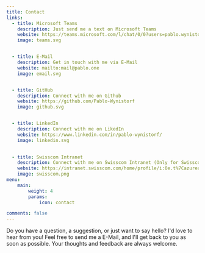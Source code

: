 ```yaml
---
title: Contact
links:
  - title: Microsoft Teams
    description: Just send me a text on Microsoft Teams
    website: https://teams.microsoft.com/l/chat/0/0?users=pablo.wynistorf@swisscom.com
    image: teams.svg


  - title: E-Mail
    description: Get in touch with me via E-Mail
    website: mailto:mail@pablo.one
    image: email.svg


  - title: GitHub
    description: Connect with me on Github
    website: https://github.com/Pablo-Wynistorf
    image: github.svg


  - title: LinkedIn
    description: Connect with me on LikedIn
    website: https://www.linkedin.com/in/pablo-wynistorf/
    image: linkedin.svg
    

  - title: Swisscom Intranet
    description: Connect with me on Swisscom Intranet (Only for Swisscom Employees)
    website: https://intranet.swisscom.com/home/profile/i:0e.t%7Cazuread%7Ctaawypa5
    image: swisscom.png
menu:
    main: 
        weight: 4
        params:
            icon: contact

comments: false
---
```

Do you have a question, a suggestion, or just want to say hello? I'd love to hear from you! 
Feel free to send me a E-Mail, and I'll get back to you as soon as possible.
Your thoughts and feedback are always welcome.
